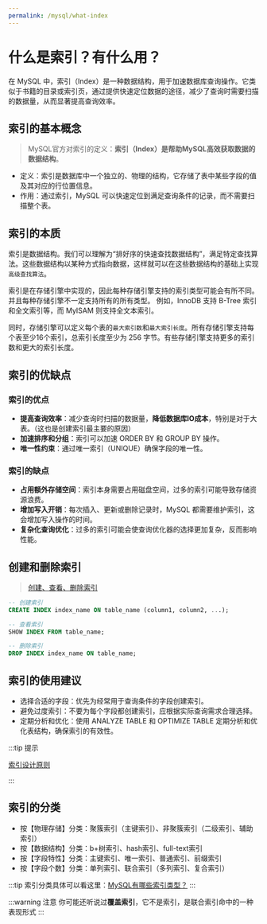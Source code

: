 ```yaml
---
permalink: /mysql/what-index
---
```


# 什么是索引？有什么用？

在 MySQL 中，索引（Index）是一种数据结构，用于加速数据库查询操作。它类似于书籍的目录或索引页，通过提供快速定位数据的途径，减少了查询时需要扫描的数据量，从而显著提高查询效率。

## 索引的基本概念

> MySQL官方对索引的定义：**索引（Index）是帮助MySQL高效获取数据的数据结构**。

- 定义：索引是数据库中一个独立的、物理的结构，它存储了表中某些字段的值及其对应的行位置信息。
- 作用：通过索引，MySQL 可以快速定位到满足查询条件的记录，而不需要扫描整个表。

## 索引的本质

索引是数据结构。我们可以理解为“排好序的快速查找数据结构”，满足特定查找算法。这些数据结构以某种方式指向数据，这样就可以在这些数据结构的基础上实现`高级查找算法`。

索引是在存储引擎中实现的，因此每种存储引擎支持的索引类型可能会有所不同。并且每种存储引擎不一定支持所有的所有类型。 例如，InnoDB 支持 B-Tree 索引和全文索引等，而 MyISAM 则支持全文本索引。

同时，存储引擎可以定义每个表的`最大索引数`和`最大索引长度`。所有存储引擎支持每个表至少16个索引，总索引长度至少为 256 字节。有些存储引擎支持更多的索引数和更大的索引长度。

## 索引的优缺点

### 索引的优点

- **提高查询效率**：减少查询时扫描的数据量，**降低数据库IO成本**，特别是对于大表。（这也是创建索引最主要的原因）
- **加速排序和分组**：索引可以加速 ORDER BY 和 GROUP BY 操作。
- **唯一性约束**：通过唯一索引（UNIQUE）确保字段的唯一性。

### 索引的缺点

- **占用额外存储空间**：索引本身需要占用磁盘空间，过多的索引可能导致存储资源浪费。
- **增加写入开销**：每次插入、更新或删除记录时，MySQL 都需要维护索引，这会增加写入操作的时间。
- **复杂化查询优化**：过多的索引可能会使查询优化器的选择更加复杂，反而影响性能。

## 创建和删除索引

> [创建、查看、删除索引](./创建、查看、删除索引.md)

```sql
-- 创建索引
CREATE INDEX index_name ON table_name (column1, column2, ...);

-- 查看索引
SHOW INDEX FROM table_name;

-- 删除索引
DROP INDEX index_name ON table_name;  
```

## 索引的使用建议

- 选择合适的字段：优先为经常用于查询条件的字段创建索引。
- 避免过度索引：不要为每个字段都创建索引，应根据实际查询需求合理选择。
- 定期分析和优化：使用 ANALYZE TABLE 和 OPTIMIZE TABLE 定期分析和优化表结构，确保索引的有效性。

:::tip 提示

[索引设计原则](./索引设计原则.md)

:::

## 索引的分类

- 按【物理存储】分类：聚簇索引（主键索引）、非聚簇索引（二级索引、辅助索引）
- 按【数据结构】分类：b+树索引、hash索引、full-text索引
- 按【字段特性】分类：主键索引、唯一索引、普通索引、前缀索引
- 按【字段个数】分类：单列索引、联合索引（多列索引、复合索引）

:::tip
索引分类具体可以看这里：[MySQL有哪些索引类型？](./MySQL有哪些索引类型？（索引分类）.md)
:::

:::warning 注意
你可能还听说过**覆盖索引**，它不是索引，是联合索引命中的一种表现形式
:::


